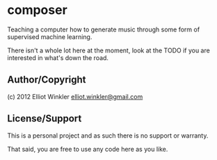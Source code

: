 # composer

Teaching a computer how to generate music through some form of supervised
machine learning.

There isn't a whole lot here at the moment, look at the TODO if you are
interested in what's down the road.

## Author/Copyright

(c) 2012 Elliot Winkler <elliot.winkler@gmail.com>

## License/Support

This is a personal project and as such there is no support or warranty.

That said, you are free to use any code here as you like.
